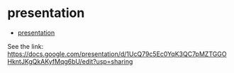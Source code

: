 # presentation

<!-- TOC -->

- [presentation](#presentation)

<!-- TOC -->

See the link: https://docs.google.com/presentation/d/1UcQ79c5Ec0YqK3QC7pMZTGGOHkntJKgQkAKyfMqg6bU/edit?usp=sharing
